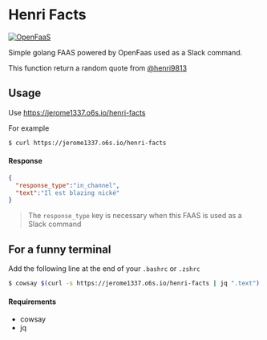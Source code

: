 # Henri Facts

[![OpenFaaS](https://img.shields.io/badge/openfaas-cloud-blue.svg)](https://www.openfaas.com)

Simple golang FAAS powered by OpenFaas used as a Slack command.

This function return a random quote from [@henri9813](https://github.com/henri9813)

## Usage

Use https://jerome1337.o6s.io/henri-facts

For example

```bash
$ curl https://jerome1337.o6s.io/henri-facts
```

#### Response

```json
{
  "response_type":"in_channel",
  "text":"Il est blazing nické"
}
```

> The `response_type` key is necessary when this FAAS is used as a Slack command

## For a funny terminal

Add the following line at the end of your `.bashrc` or `.zshrc`

```bash
$ cowsay $(curl -s https://jerome1337.o6s.io/henri-facts | jq ".text")
```

#### Requirements

* cowsay
* jq
